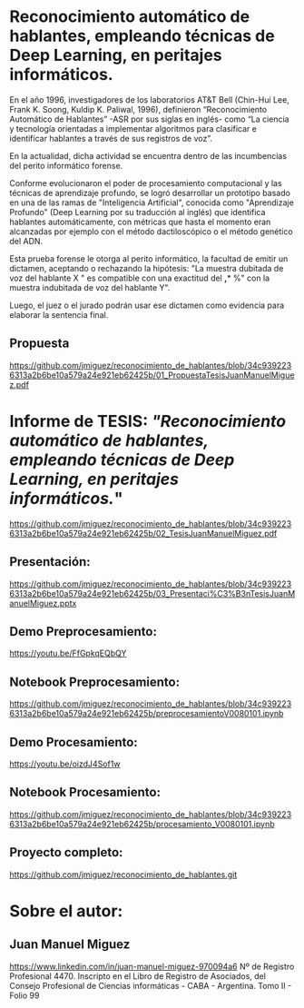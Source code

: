 # Reconocimiento automático de hablantes, empleando técnicas de Deep Learning, en peritajes informáticos.

En el año 1996, investigadores de los laboratorios AT&T Bell (Chin-Hui Lee, Frank K. Soong, Kuldip K. Paliwal, 1996), definieron “Reconocimiento Automático de Hablantes” -ASR por sus siglas en inglés- como “La ciencia y tecnología orientadas a implementar algoritmos para clasificar e identificar hablantes a través de sus registros de voz”.

En la actualidad, dicha actividad se encuentra dentro de las incumbencias del perito informático forense.

Conforme evolucionaron el poder de procesamiento computacional y las técnicas de aprendizaje profundo, se logró desarrollar un prototipo basado en una de las ramas de "Inteligencia Artificial", conocida como "Aprendizaje Profundo" (Deep Learning por su traducción al inglés) que identifica hablantes automáticamente, con métricas que hasta el momento eran alcanzadas por ejemplo con el método dactiloscópico o el método genético del ADN.

Esta prueba forense le otorga al perito informático, la facultad de emitir un dictamen, aceptando o rechazando la hipótesis: "La muestra dubitada de voz del hablante X " es compatible con una exactitud del **,*** %" con la muestra indubitada de voz del hablante Y". 

Luego, el juez o el jurado podrán usar ese dictamen como evidencia para elaborar la sentencia final.


## Propuesta

https://github.com/jmiguez/reconocimiento_de_hablantes/blob/34c9392236313a2b6be10a579a24e921eb62425b/01_PropuestaTesisJuanManuelMiguez.pdf

# Informe de TESIS: *"Reconocimiento automático de hablantes, empleando técnicas de Deep Learning, en peritajes informáticos.*"

https://github.com/jmiguez/reconocimiento_de_hablantes/blob/34c9392236313a2b6be10a579a24e921eb62425b/02_TesisJuanManuelMiguez.pdf

## Presentación:

https://github.com/jmiguez/reconocimiento_de_hablantes/blob/34c9392236313a2b6be10a579a24e921eb62425b/03_Presentaci%C3%B3nTesisJuanManuelMiguez.pptx

## Demo Preprocesamiento:

https://youtu.be/FfGpkqEQbQY

## Notebook Preprocesamiento:

https://github.com/jmiguez/reconocimiento_de_hablantes/blob/34c9392236313a2b6be10a579a24e921eb62425b/preprocesamientoV0080101.ipynb

## Demo Procesamiento:

https://youtu.be/oizdJ4Sof1w

## Notebook Procesamiento:

https://github.com/jmiguez/reconocimiento_de_hablantes/blob/34c9392236313a2b6be10a579a24e921eb62425b/procesamiento_V0080101.ipynb

## Proyecto completo:

https://github.com/jmiguez/reconocimiento_de_hablantes.git


# Sobre el autor: 
## Juan Manuel Miguez
https://www.linkedin.com/in/juan-manuel-miguez-970094a6
Nº de Registro Profesional 4470.
Inscripto en el Libro de Registro de Asociados, del Consejo Profesional de Ciencias informáticas - CABA - Argentina.
Tomo II - Folio 99
